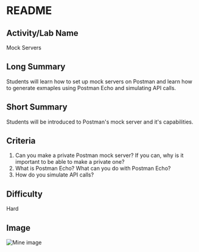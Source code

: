 # README

## Activity/Lab Name

Mock Servers

## Long Summary

Students will learn how to set up mock servers on Postman and learn how to generate exmaples using Postman Echo and simulating API calls.

## Short Summary

Students will be introduced to Postman's mock server and it's capabilities.

## Criteria

1. Can you make a private Postman mock server? If you can, why is it important to be able to make a private one?
2. What is Postman Echo? What can you do with Postman Echo?
3. How do you simulate API calls?

## Difficulty

Hard

## Image

![Mine image](https://images.pexels.com/photos/270557/pexels-photo-270557.jpeg?auto=compress&cs=tinysrgb&dpr=3&h=750&w=1260)


